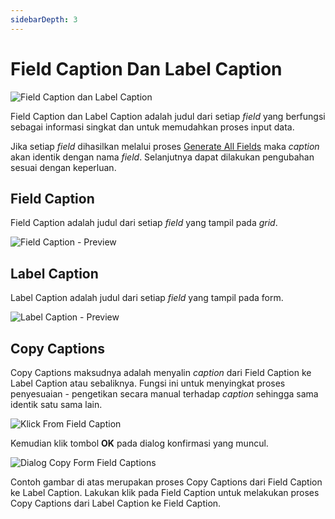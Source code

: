 ```yaml
---
sidebarDepth: 3
---
```


# Field Caption Dan Label Caption

![Field Caption dan Label Caption](/images/dataset-field-label-caption.png)

Field Caption dan Label Caption adalah judul dari setiap _field_ yang berfungsi sebagai informasi singkat dan untuk memudahkan proses input data.

Jika setiap _field_ dihasilkan melalui proses [Generate All Fields](../datasets/dataset-baru.md#fields) maka _caption_ akan identik dengan nama _field_. Selanjutnya dapat dilakukan pengubahan sesuai dengan keperluan.

## Field Caption

Field Caption adalah judul dari setiap _field_ yang tampil pada _grid_.

![Field Caption - Preview](/images/dataset-preview-field-captions.png)

## Label Caption

Label Caption adalah judul dari setiap _field_ yang tampil pada form.

![Label Caption - Preview](/images/dataset-preview-label-captions.png)

## Copy Captions

Copy Captions maksudnya adalah menyalin _caption_ dari Field Caption ke Label Caption atau sebaliknya. Fungsi ini untuk menyingkat proses penyesuaian - pengetikan secara manual terhadap _caption_ sehingga sama identik satu sama lain.

![Klick From Field Caption](/images/klick-from-field-captions.png)

Kemudian klik tombol **OK** pada dialog konfirmasi yang muncul.

![Dialog Copy Form Field Captions](/images/dialog-copy-from-field-captions.png)

Contoh gambar di atas merupakan proses Copy Captions dari Field Caption ke Label Caption. Lakukan klik pada Field Caption untuk melakukan proses Copy Captions dari Label Caption ke Field Caption.
